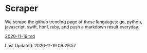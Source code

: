 # Scraper

We scrape the github trending page of these languages: go, python, javascript, swift, html, ruby, and push a markdown result everyday.

[2020-11-19.md](https://github.com/henson/Scraper/blob/master/2020-11-19.md)

Last Updated: 2020-11-19 09:29:57